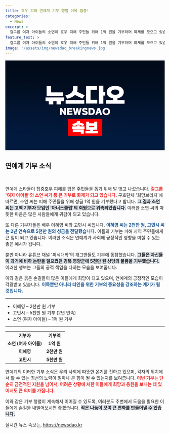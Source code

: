 ```yaml
---
title: 호우 피해 연예계 기부 행렬 이목 집중!
categories:
  - News
excerpt: >
  걸그룹 여자 아이들의 소연이 호우 피해 주민들 위해 1억 원을 기부하며 화제를 모으고 있습니다! 이혜영, 고민시 등 배우들도 동참, 연예계 기부 릴레이가 이어지고 있습니다.
feature_text: >
  걸그룹 여자 아이들의 소연이 호우 피해 주민들 위해 1억 원을 기부하며 화제를 모으고 있습니다! 이혜영, 고민시 등 배우들도 동참, 연예계 기부 릴레이가 이어지고 있습니다.
image: '/assets/img/newsdao_breakingnews.jpg'
---
```


<p><img src="/assets/img/newsdao_breakingnews.jpg" alt="ontimetimes 속보" /></p>

<h2 data-ke-size="size26">연예계 기부 소식</h2>

<p data-ke-size="size16">&nbsp;</p>

<p>연예계 스타들이 집중호우 피해를 입은 주민들을 돕기 위해 발 벗고 나섰습니다. <b><span style="color: #ee2323;">걸그룹 '여자 아이들'의 소연 씨가 통 큰 기부로 화제가 되고 있습니다.</span></b> 구호단체 '희망브리지'에 따르면, 소연 씨는 피해 주민들을 위해 성금 1억 원을 기부했다고 합니다. <b><span style="background-color: #21538527;">그 결과 소연 씨는 고액 기부자 모임인 '아너스클럽'의 회원으로 위촉되었습니다.</span></b> 이러한 소연 씨의 따뜻한 마음은 많은 사람들에게 귀감이 되고 있습니다.</p>

<p>또 다른 기부자들은 배우 이혜영 씨와 고민시 씨입니다. <b><span style="color: #1a5490;">이혜영 씨는 2천만 원, 고민시 씨는 2년 연속으로 5천만 원의 성금을 전달했습니다.</span></b> 이들의 기부는 피해 지역 주민들에게 큰 힘이 되고 있습니다. 이러한 소식은 연예계가 사회에 긍정적인 영향을 미칠 수 있는 좋은 예시가 됩니다.</p>

<p>뿐만 아니라 유튜브 채널 '피식대학'의 개그맨들도 기부에 동참했습니다. <b><span style="background-color: #21538527;">그들은 자신들이 과거에 비하 논란을 일으켰던 경북 영양군에 5천만 원 상당의 물품을 기부했습니다.</span></b> 이러한 행보는 그들의 공적 책임을 다하는 모습을 보여줍니다. </p>

<p>이와 같은 붉은 손길들이 많은 이들에게 희망이 되고 있으며, 연예계의 긍정적인 모습이 각광받고 있습니다. <b><span style="color: #1a5490;">이득뿐만 아니라 타인을 위한 기부의 중요성을 강조하는 계기가 될 것입니다.</span></b></p>

<p data-ke-size="size16"></p> 

<hr>

<ul>
<li>이혜영 – 2천만 원 기부</li>
<li>고민시 – 5천만 원 기부 (2년 연속)</li>
<li>소연 (여자 아이들) – 1억 원 기부</li>
</ul>

<p data-ke-size="size16"></p>

<hr>

<table>
<tr>
<td style="text-align: center; height: 17px;"><b>기부자</b></td>
<td style="text-align: center; height: 17px;"><b>기부액</b></td>
</tr>
<tr>
<td style="text-align: center; height: 17px;"><b>소연 (여자 아이들)</b></td>
<td style="text-align: center; height: 17px;"><b>1억 원</b></td>
</tr>
<tr>
<td style="text-align: center; height: 17px;"><b>이혜영</b></td>
<td style="text-align: center; height: 17px;"><b>2천만 원</b></td>
</tr>
<tr>
<td style="text-align: center; height: 17px;"><b>고민시</b></td>
<td style="text-align: center; height: 17px;"><b>5천만 원</b></td>
</tr>
</table>

<p data-ke-size="size16"></p> 

<p>연예계의 이러한 기부 소식은 우리 사회에 따뜻한 온기를 전하고 있으며, 각자의 위치에서 할 수 있는 최선의 노력이 얼마나 큰 힘이 될 수 있는지를 보여줍니다. <b><span style="color: #ee2323;">이번 기부는 단순히 금전적인 지원을 넘어서, 어려운 상황에 처한 이들에게 희망과 응원을 보내는 데 있어서도 큰 의미를 가집니다.</span></b> </p>

<p data-ke-size="size16"></p>

<p>이와 같은 기부 행렬이 계속해서 이어질 수 있도록, 여러분도 주변에서 도움을 필요한 이들에게 손길을 내밀어보시면 좋겠습니다. <b><span style="background-color: #21538527;">작은 나눔이 모여 큰 변화를 만들어낼 수 있습니다.</span></b></p>

<p data-ke-size="size16"></p> 
실시간 뉴스 속보는, <a href="https://newsdao.kr" rel="dofollow">https://newsdao.kr</a>


